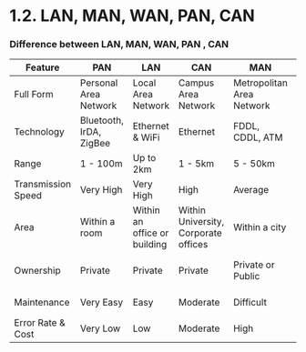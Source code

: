 # 1.2. LAN, MAN, WAN, PAN, CAN

### Difference between LAN, MAN, WAN, PAN , CAN

Feature | PAN | LAN | CAN | MAN | WAN 
--- | --- | --- | --- | --- | ---
Full Form | Personal Area Network | Local Area Network | Campus Area Network | Metropolitan Area Network | Wide Area Network
Technology | Bluetooth, IrDA, ZigBee | Ethernet & WiFi | Ethernet | FDDL, CDDL, ATM | Leased Line, Dial Up
Range | 1 - 100m | Up to 2km | 1 - 5km |  5 - 50km | Above 50km
Transmission Speed | Very High | Very High | High | Average | Low
Area | Within a room | Within an office or building | Within University, Corporate offices | Within a city | Within a country
Ownership | Private | Private | Private | Private or Public | Private or Public
Maintenance | Very Easy | Easy | Moderate | Difficult | Very Difficult
Error Rate & Cost | Very Low | Low | Moderate | High | Very High